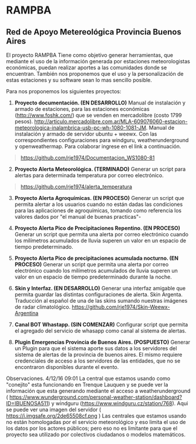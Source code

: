 # RAMPBA
## Red de Apoyo Metereológica Provincia Buenos Aires

El proyecto RAMPBA Tiene como objetivo generar herramientas, que mediante el uso de la información generada por estaciones meteorologistas económicas, puedan realizar aportes a las comunidades donde se encuentran. También nos proponemos que el uso y la personalización de estas estaciones y su software sean lo mas sencillo posible.

Para nos proponemos los siguientes proyectos:

1. **Proyecto documentación. (EN DESARROLLO)**
Manual de instalación y armado de estaciones, para las estaciones económicas (http://www.foshk.com/) que se venden en mercadolibre (costo 1799 pesos). http://articulo.mercadolibre.com.ar/MLA-609076060-estacion-meteorologica-inalambrica-usb-pc-wh-1080-1081-JM. Manual de instalación y armado de servidor ubuntu + weewx. Con las correspondientes configuraciones para windguru, weatherunderground y openweathermap. Para colaborar ingrese en el link a continuación.
> https://github.com/rje1974/Documentacion_WS1080-81

2. **Proyecto Alerta Meteorológica. (TERMINADO)**
Generar un script para alertas para determinada temperatura por correo electrónico.
> https://github.com/rje1974/alerta_temperatura

3. **Proyecto Alerta Agroquímicas. (EN PROCESO)**
Generar un script que permita alertar a los usuarios cuando no están dadas las condiciones para las aplicaciones de agroquímicas, tomando como referencia los valores dados por "el manual de buenas practicas"-

4. **Proyecto Alerta Pico de Precipitaciones Repentino. (EN PROCESO)**
Generar un script que permita una alerta por correo electrónico cuando los milímetros acumulados de lluvia superen un valor en un espacio de tiempo predeterminado.

5. **Proyecto Alerta Pico de precipitaciones acumulada nocturno. (EN PROCESO)**
Generar un script que permita una alerta por correo electrónico cuando los milímetros acumulados de lluvia superen un valor en un espacio de tiempo predeterminado durante la noche.

6. **Skin y Interfaz. (EN DESARROLLO)**
Generar una interfaz amigable que permita guardar las distintas configuraciones de alerta. Skin Argenta. Traducción al español de una de las skins sumando nuestras imágenes de radar climatológico.
https://github.com/rje1974/Skin-Weewx-Argentina

7. **Canal  BOT Whastapp. (SIN COMENZAR)**
 Configurar script que permita el agregado del servicio de whasapp como canal al sistema de alertas.

8. **Plugin Emergencias Provincia de Buenos Aires. (POSPUESTO)**
Generar un Plugin para que el sistema aporte sus datos a los servidores del sistema de alertas de la provincia de buenos aires. El mismo requiere credenciales de acceso a los servidores de las entidades, que no se encontraron disponibles durante el evento.


Observaciones. 4/12/16 09:01 La central que estamos usando como "conejito" esta funcionando en Trenque Lauquen y se puede ver la información que esta generando mediante el acceso a weatherunderground ( https://www.wunderground.com/personal-weather-station/dashboard?ID=IBUENOSA511) y windguru (https://www.windguru.cz/station/768). Aqui se puede ver una imagen del servidor ( https://i.imgsafe.org/2de65508cf.png ) Las centrales que estamos usando no están homologadas por el servicio meteorológico y eso limita el uso de los datos por los actores públicos; pero eso no es limitante para que el proyecto sea utilizado por colectivos ciudadanos o modelos matemáticos.
